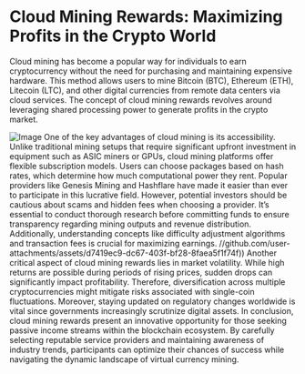 # Cloud Mining Rewards: Maximizing Profits in the Crypto World
Cloud mining has become a popular way for individuals to earn cryptocurrency without the need for purchasing and maintaining expensive hardware. This method allows users to mine Bitcoin (BTC), Ethereum (ETH), Litecoin (LTC), and other digital currencies from remote data centers via cloud services. The concept of cloud mining rewards revolves around leveraging shared processing power to generate profits in the crypto market.

![Image](https://github.com/user-attachments/assets/4a25d116-2220-4385-b08e-f287af8fcbc4)
One of the key advantages of cloud mining is its accessibility. Unlike traditional mining setups that require significant upfront investment in equipment such as ASIC miners or GPUs, cloud mining platforms offer flexible subscription models. Users can choose packages based on hash rates, which determine how much computational power they rent. Popular providers like Genesis Mining and Hashflare have made it easier than ever to participate in this lucrative field.
However, potential investors should be cautious about scams and hidden fees when choosing a provider. It’s essential to conduct thorough research before committing funds to ensure transparency regarding mining outputs and revenue distribution. Additionally, understanding concepts like difficulty adjustment algorithms and transaction fees is crucial for maximizing earnings.
 //github.com/user-attachments/assets/d7419ec9-dc67-403f-bf28-8faea5f1f74f))
Another critical aspect of cloud mining rewards lies in market volatility. While high returns are possible during periods of rising prices, sudden drops can significantly impact profitability. Therefore, diversification across multiple cryptocurrencies might mitigate risks associated with single-coin fluctuations. Moreover, staying updated on regulatory changes worldwide is vital since governments increasingly scrutinize digital assets.
In conclusion, cloud mining rewards present an innovative opportunity for those seeking passive income streams within the blockchain ecosystem. By carefully selecting reputable service providers and maintaining awareness of industry trends, participants can optimize their chances of success while navigating the dynamic landscape of virtual currency mining.
